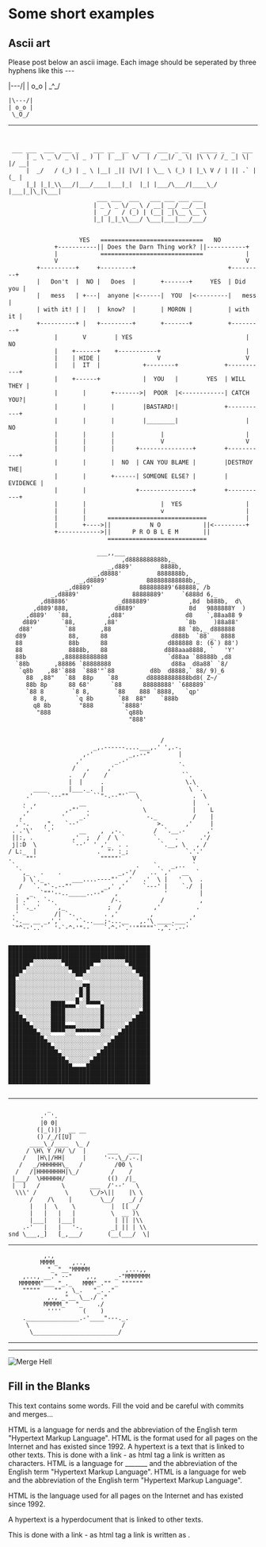 # Some short examples

## Ascii art

Please post below an ascii image. Each image should be seperated by three hyphens like this ---

|\---/|
| o_o |
 \_^_/

~~~
|\---/|
| o_o |
 \_O_/
~~~
---
~~~


 ___ ___  ___  ___ _    ___ __  __   ___  ___  _ __   _____ _  _  ___
     | _ \ _ \/ _ \| _ ) |  | __|  \/  | / __|/ _ \| |\ \ / /_ _| \| |/ __|
     |  _/   / (_) | _ \ |__| _|| |\/| | \__ \ (_) | |_\ V / | || .` | (_ |
     |_| |_|_\\___/|___/____|___|_|  |_| |___/\___/|____\_/ |___|_|\_|\___|
                         ___ ___  ___   ___ ___ ___ ___
                        | _ \ _ \/ _ \ / __| __/ __/ __|
                        |  _/   / (_) | (__| _|\__ \__ \
                        |_| |_|_\\___/ \___|___|___/___/


                    YES   =============================   NO
             +-----------|| Does the Darn Thing work? ||-----------+
             |            =============================            |
             V                                                     V
        +----------+     +---------+                          +---------+
        |   Don't  |  NO |   Does  |       +-------+     YES  | Did you |
        |   mess   | +---|  anyone |<------|  YOU  |<---------|   mess  |
        | with it! | |   |  know?  |       | MORON |          | with it |
        +----------+ |   +---------+       +-------+          +---------+
             |       V        | YES                                |  NO
             |    +------+    +-----------+                        |
             |    | HIDE |                V                        V
             |    |  IT  |            +--------+             +-----------+
             |    +------+            |  YOU   |        YES  | WILL THEY |
             |       |       +------->|  POOR  |<------------| CATCH YOU?|
             |       |       |        |BASTARD!|             +-----------+
             |       |       |        |________|                   |  NO
             |       |       |             |                       |
             |       |       |             V                       V
             |       |       |      +---------------+        +-----------+
             |       |       |  NO  | CAN YOU BLAME |        |DESTROY THE|
             |       |       +------| SOMEONE ELSE? |        |  EVIDENCE |
             |       |              +---------------+        +-----------+
             |       |                     |  YES                  |
             |       |                     v                       |
             |       |      ============================           |
             |       +---->||           N O            ||<---------+
             +------------>||      P R O B L E M       ||
                            ============================

~~~

~~~
                         ___,,___
                                ,d8888888888b,_
                            _,d889'        8888b,
                        _,d8888'          8888888b,
                    _,d8889'           888888888888b,_
                _,d8889'             888888889'688888, /b
            _,d8889'               88888889'     `6888d 6,_
         ,d88886'              _d888889'           ,8d  b888b,  d\
       ,d889'888,             d8889'               8d   9888888Y  )
     ,d889'   `88,          ,d88'                 d8    `,88aa88 9
    d889'      `88,        ,88'                   `8b     )88a88'
   d88'         `88       ,88                   88 `8b,_ d888888
  d89            88,      88                  d888b  `88`_  8888
  88             88b      88                 d888888 8: (6`) 88')
  88             8888b,   88                d888aaa8888, `   'Y'
  88b          ,888888888888                 `d88aa `88888b ,d8
  `88b       ,88886 `88888888                 d88a  d8a88` `8/
   `q8b    ,88'`888  `888'"`88          d8b  d8888,` 88/ 9)_6
     88  ,88"   `88  88p    `88        d88888888888bd8( Z~/
     88b 8p      88 68'      `88      88888888' `688889`
     `88 8        `8 8,       `88    888 `8888,   `qp'
       8 8,        `q 8b       `88  88"    `888b
       q8 8b        "888        `8888'
        "888                     `q88b
                                  "888'
~~~


~~~

                                           /
                        _,.------....___,.' ',.-.
                     ,-'          _,.--"        |
                   ,'         _.-'              .
                  /   ,     ,'                   `
                 .   /     /                     ``.
                 |  |     .                       \.\
       ____      |___._.  |       __               \ `.
     .'    `---""       ``"-.--"'`  \               .  \
    .  ,            __               `              |   .
    `,'         ,-"'  .               \             |    L
   ,'          '    _.'                -._          /    |
  ,`-.    ,".   `--'                      >.      ,'     |
 . .'\'   `-'       __    ,  ,-.         /  `.__.-      ,'
 ||:, .           ,'  ;  /  / \ `        `.    .      .'/
 j|:D  \          `--'  ' ,'_  . .         `.__, \   , /
/ L:_  |                 .  "' :_;                `.'.'
.    ""'                  """""'                    V
 `.                                 .    `.   _,..  `
   `,_   .    .                _,-'/    .. `,'   __  `
    ) \`._        ___....----"'  ,'   .'  \ |   '  \  .
   /   `. "`-.--"'         _,' ,'     `---' |    `./  |
  .   _  `""'--.._____..--"   ,             '         |
  | ." `. `-.                /-.           /          ,
  | `._.'    `,_            ;  /         ,'          .
 .'          /| `-.        . ,'         ,           ,
 '-.__ __ _,','    '`-..___;-...__   ,.'\ ____.___.'
 `"^--'..'   '-`-^-'"--    `-^-'`.''"""""`.,^.`.--'

~~~
~~~

████████████████████████████████████████
████████████████████████████████████████
██████▀░░░░░░░░▀████████▀▀░░░░░░░▀██████
████▀░░░░░░░░░░░░▀████▀░░░░░░░░░░░░▀████
██▀░░░░░░░░░░░░░░░░▀▀░░░░░░░░░░░░░░░░▀██
██░░░░░░░░░░░░░░░░░░░▄▄░░░░░░░░░░░░░░░██
██░░░░░░░░░░░░░░░░░░█░█░░░░░░░░░░░░░░░██
██░░░░░░░░░░░░░░░░░▄▀░█░░░░░░░░░░░░░░░██
██░░░░░░░░░░████▄▄▄▀░░▀▀▀▀▄░░░░░░░░░░░██
██▄░░░░░░░░░████░░░░░░░░░░█░░░░░░░░░░▄██
████▄░░░░░░░████░░░░░░░░░░█░░░░░░░░▄████
██████▄░░░░░████▄▄▄░░░░░░░█░░░░░░▄██████
████████▄░░░▀▀▀▀░░░▀▀▀▀▀▀▀░░░░░▄████████
██████████▄░░░░░░░░░░░░░░░░░░▄██████████
████████████▄░░░░░░░░░░░░░░▄████████████
██████████████▄░░░░░░░░░░▄██████████████
████████████████▄░░░░░░▄████████████████
██████████████████▄▄▄▄██████████████████
████████████████████████████████████████
████████████████████████████████████████


~~~



---
~~~
           _
         .' '.
         |0 0|
        (|_()|)  __ __
        () /_/[[U]
      ____\_/____  \_ /
     / \H\ Y /H/ \/  |      ___   ___
    /   |H\|/HH|     |     '--.\_/.-.|
   /   _/HHHHHH\_   /         /00 \
  /   /|HHHHHHHH|\_/         /    /
 |___/  \HHHHHH/            (()  /|_
 |  ]   /      \       ___  /'--'   \
  \\\' /        \      \_/>\||    |\ \
      /    /\    |        \__/    _/ /
      |   |  \    \          |  [[ _/
      |   |   |   |          \  __ )\
      |___|   |___|           | || |\\
    .-'   |   |   '-.        _| || | \\
snd \___,_]   [_,___/       (__(___/  \|
~~~


***

              ,.,
             MMMM_    ,..,
               "_ "__"MMMMM          ,...,,
        ,..., __." --"    ,.,     _-"MMMMMMM
       MMMMMM"___ "_._   MMM"_."" _ """"""
        """""    "" , \_.   "_. ."
               ,., _"__ \__./ ."
              MMMMM_"  "_    ./
               ''''      (    )
        ._______________.-'____"---._.
         \                          /
          \________________________/
                           

***

---
![Merge Hell](https://i.giphy.com/media/cFkiFMDg3iFoI/giphy.gif)

## Fill in the Blanks

This text contains some words.  Fill the void and be careful with commits and merges...

HTML is a language for nerds and the abbreviation of the English term "Hypertext Markup Language". HTML is the format used for all pages on the Internet and has existed since 1992. A hypertext is a text that is linked to other texts. This is done with a link - as html tag a link is written as characters.
HTML is a language for _______ and the abbreviation of the English term "Hypertext Markup Language". 
HTML is a language for web and the abbreviation of the English term "Hypertext Markup Language". 

HTML is the language used for all pages on the Internet and has existed since 1992. 

A hypertext is a hyperdocument that is linked to other texts. 

This is done with a link - as html tag a link is written as <a></a>.
